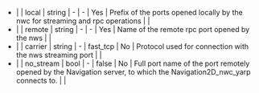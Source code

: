  * |  |  local         | string  | -              |   -           | Yes          | Prefix of the ports opened locally by the nwc for streaming and rpc operations    |       |
 * |  |  remote        | string  | -              |   -           | Yes          | Name of the remote rpc port opened by the nws                     |       |
 * |  |  carrier       | string  | -              |   fast_tcp    | No           | Protocol used for connection with the nws streaming port          |       |
 * |  |  no_stream     | bool    | -              |   false       | No           | Full port name of the port remotely opened by the Navigation server, to which the Navigation2D_nwc_yarp connects to.           |  |
